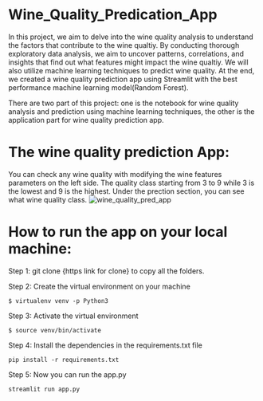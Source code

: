 # Wine_Quality_Predication_App

In this project, we aim to delve into the wine quality analysis to understand the factors that contribute to the wine qualtiy. By conducting thorough exploratory data analysis, we aim to uncover patterns, correlations, and insights that find out what features might impact the wine qualtiy. We will also utilize machine learning techniques to predict wine quality. At the end, we created a wine quality prediction app using Streamlit with the best performance machine learning model(Random Forest).

There are two part of this project: one is the notebook for wine quality analysis and prediction using machine learning techniques, the other is the application part for wine quality prediction app.

# The wine quality prediction App:
You can check any wine quality with modifying the wine features parameters on the left side. The quality class starting from 3 to 9 while 3 is the lowest and 9 is the highest. Under the prection section, you can see what wine quality class.
![wine_quality_pred_app](https://github.com/lynsitu/Wine_Quality_PredicationApp/assets/61662998/bdabbd93-38a7-438f-9165-31ffca958148)

# How to run the app on your local machine:
Step 1: git clone {https link for clone} to copy all the folders.

Step 2: Create the virtual environment on your machine
```
$ virtualenv venv -p Python3
```

Step 3: Activate the virtual environment
```
$ source venv/bin/activate
```

Step 4: Install the dependencies in the requirements.txt file
```
pip install -r requirements.txt
```

Step 5: Now you can run the app.py
```
streamlit run app.py
```
